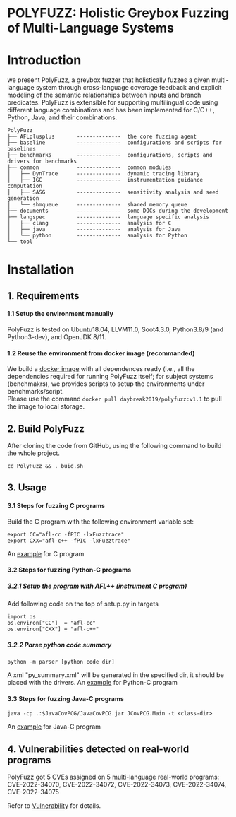 # POLYFUZZ: Holistic Greybox Fuzzing of Multi-Language Systems


# Introduction
we present PolyFuzz, a greybox fuzzer that holistically fuzzes a given multi-language system through cross-language coverage feedback and explicit modeling of the semantic relationships between inputs and branch predicates. PolyFuzz is extensible for supporting multilingual code using different language combinations and has been implemented for C/C++, Python, Java, and their combinations.

```
PolyFuzz
├── AFLplusplus       --------------  the core fuzzing agent
├── baseline          --------------  configurations and scripts for baselines
├── benchmarks        --------------  configurations, scripts and drivers for benchmarks
├── common            --------------  common modules
│   ├── DynTrace      --------------  dynamic tracing library
│   ├── IGC           --------------  instrumentation guidance computation
│   ├── SASG          --------------  sensitivity analysis and seed generation
│   └── shmqueue      --------------  shared memory queue
├── documents         --------------  some DOCs during the development
├── langspec          --------------  language specific analysis
│   ├── clang         --------------  analysis for C 
│   ├── java          --------------  analysis for Java
│   └── python        --------------  analysis for Python
└── tool
```

# Installation

## 1. Requirements
#### 1.1 Setup the environment manually
PolyFuzz is tested on Ubuntu18.04, LLVM11.0, Soot4.3.0, Python3.8/9 (and Python3-dev), and OpenJDK 8/11.

#### 1.2 Reuse the environment from docker image (recommanded)
We build a [docker image](https://hub.docker.com/repository/registry-1.docker.io/daybreak2019/polyfuzz/tags?page=1&ordering=last_updated) with all dependences ready (i.e., all the dependencies required for running PolyFuzz itself; 
for subject systems (benchmakrs), we provides scripts to setup the environments under benchmarks/script.<br>
Please use the command ```docker pull daybreak2019/polyfuzz:v1.1``` to pull the image to local storage.


## 2. Build PolyFuzz
After cloning the code from GitHub, using the following command to build the whole project.
```
cd PolyFuzz && . buid.sh
```


## 3. Usage

#### 3.1 Steps for fuzzing C programs

Build the C program with the following environment variable set:
```
export CC="afl-cc -fPIC -lxFuzztrace"
export CXX="afl-c++ -fPIC -lxFuzztrace"
```
An [example](https://github.com/Daybreak2019/xFuzz/tree/main/benchmarks/script/single-benches/c/bind9)  for C program

#### 3.2 Steps for fuzzing Python-C programs

##### 3.2.1 Setup the program with AFL++ (instrument C program)
Add following code on the top of setup.py in targets
```
import os
os.environ["CC"]  = "afl-cc"
os.environ["CXX"] = "afl-c++"
```
##### 3.2.2 Parse python code summary
```
python -m parser [python code dir]
```
A xml "py_summary.xml" will be generated in the specified dir, it should be placed with the drivers.
An [example](https://github.com/Daybreak2019/xFuzz/tree/main/benchmarks/script/multi-benches/Pillow)  for Python-C program

#### 3.3 Steps for fuzzing Java-C programs
```
java -cp .:$JavaCovPCG/JavaCovPCG.jar JCovPCG.Main -t <class-dir>
```

An [example](https://github.com/Daybreak2019/xFuzz/tree/main/benchmarks/script/multi-benches/jansi)  for Java-C program


## 4. Vulnerabilities detected on real-world programs
PolyFuzz got 5 CVEs assigned on 5 multi-language real-world programs:
CVE-2022-34070, CVE-2022-34072, CVE-2022-34073, CVE-2022-34074, CVE-2022-34075

Refer to [Vulnerability](https://github.com/Daybreak2019/PolyFuzz/tree/main/Vulnerability) for details.
